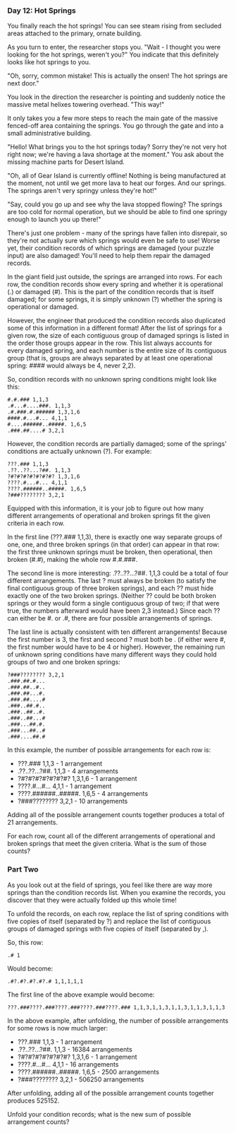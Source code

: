 ### Day 12: Hot Springs

You finally reach the hot springs! You can see steam rising from secluded areas attached to the primary, ornate building.

As you turn to enter, the researcher stops you. "Wait - I thought you were looking for the hot springs, weren't you?" You indicate that this definitely looks like hot springs to you.

"Oh, sorry, common mistake! This is actually the onsen! The hot springs are next door."

You look in the direction the researcher is pointing and suddenly notice the massive metal helixes towering overhead. "This way!"

It only takes you a few more steps to reach the main gate of the massive fenced-off area containing the springs. You go through the gate and into a small administrative building.

"Hello! What brings you to the hot springs today? Sorry they're not very hot right now; we're having a lava shortage at the moment." You ask about the missing machine parts for Desert Island.

"Oh, all of Gear Island is currently offline! Nothing is being manufactured at the moment, not until we get more lava to heat our forges. And our springs. The springs aren't very springy unless they're hot!"

"Say, could you go up and see why the lava stopped flowing? The springs are too cold for normal operation, but we should be able to find one springy enough to launch you up there!"

There's just one problem - many of the springs have fallen into disrepair, so they're not actually sure which springs would even be safe to use! Worse yet, their condition records of which springs are damaged (your puzzle input) are also damaged! You'll need to help them repair the damaged records.

In the giant field just outside, the springs are arranged into rows. For each row, the condition records show every spring and whether it is operational (.) or damaged (#). This is the part of the condition records that is itself damaged; for some springs, it is simply unknown (?) whether the spring is operational or damaged.

However, the engineer that produced the condition records also duplicated some of this information in a different format! After the list of springs for a given row, the size of each contiguous group of damaged springs is listed in the order those groups appear in the row. This list always accounts for every damaged spring, and each number is the entire size of its contiguous group (that is, groups are always separated by at least one operational spring: #### would always be 4, never 2,2).

So, condition records with no unknown spring conditions might look like this:

    #.#.### 1,1,3
    .#...#....###. 1,1,3
    .#.###.#.###### 1,3,1,6
    ####.#...#... 4,1,1
    #....######..#####. 1,6,5
    .###.##....# 3,2,1

However, the condition records are partially damaged; some of the springs' conditions are actually unknown (?). For example:

    ???.### 1,1,3
    .??..??...?##. 1,1,3
    ?#?#?#?#?#?#?#? 1,3,1,6
    ????.#...#... 4,1,1
    ????.######..#####. 1,6,5
    ?###???????? 3,2,1

Equipped with this information, it is your job to figure out how many different arrangements of operational and broken springs fit the given criteria in each row.

In the first line (???.### 1,1,3), there is exactly one way separate groups of one, one, and three broken springs (in that order) can appear in that row: the first three unknown springs must be broken, then operational, then broken (#.#), making the whole row #.#.###.

The second line is more interesting: .??..??...?##. 1,1,3 could be a total of four different arrangements. The last ? must always be broken (to satisfy the final contiguous group of three broken springs), and each ?? must hide exactly one of the two broken springs. (Neither ?? could be both broken springs or they would form a single contiguous group of two; if that were true, the numbers afterward would have been 2,3 instead.) Since each ?? can either be #. or .#, there are four possible arrangements of springs.

The last line is actually consistent with ten different arrangements! Because the first number is 3, the first and second ? must both be . (if either were #, the first number would have to be 4 or higher). However, the remaining run of unknown spring conditions have many different ways they could hold groups of two and one broken springs:

    ?###???????? 3,2,1
    .###.##.#...
    .###.##..#..
    .###.##...#.
    .###.##....#
    .###..##.#..
    .###..##..#.
    .###..##...#
    .###...##.#.
    .###...##..#
    .###....##.#

In this example, the number of possible arrangements for each row is:

- ???.### 1,1,3 - 1 arrangement
- .??..??...?##. 1,1,3 - 4 arrangements
- ?#?#?#?#?#?#?#? 1,3,1,6 - 1 arrangement
- ????.#...#... 4,1,1 - 1 arrangement
- ????.######..#####. 1,6,5 - 4 arrangements
- ?###???????? 3,2,1 - 10 arrangements

Adding all of the possible arrangement counts together produces a total of 21 arrangements.

For each row, count all of the different arrangements of operational and broken springs that meet the given criteria. What is the sum of those counts?

### Part Two

As you look out at the field of springs, you feel like there are way more springs than the condition records list. When you examine the records, you discover that they were actually folded up this whole time!

To unfold the records, on each row, replace the list of spring conditions with five copies of itself (separated by ?) and replace the list of contiguous groups of damaged springs with five copies of itself (separated by ,).

So, this row:

    .# 1

Would become:

    .#?.#?.#?.#?.# 1,1,1,1,1

The first line of the above example would become:

    ???.###????.###????.###????.###????.### 1,1,3,1,1,3,1,1,3,1,1,3,1,1,3

In the above example, after unfolding, the number of possible arrangements for some rows is now much larger:

- ???.### 1,1,3 - 1 arrangement
- .??..??...?##. 1,1,3 - 16384 arrangements
- ?#?#?#?#?#?#?#? 1,3,1,6 - 1 arrangement
- ????.#...#... 4,1,1 - 16 arrangements
- ????.######..#####. 1,6,5 - 2500 arrangements
- ?###???????? 3,2,1 - 506250 arrangements

After unfolding, adding all of the possible arrangement counts together produces 525152.

Unfold your condition records; what is the new sum of possible arrangement counts?
